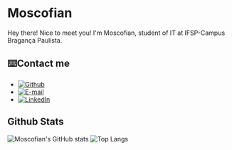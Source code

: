 # Moscofian
Hey there! Nice to meet you! 
I'm Moscofian, student of IT at IFSP-Campus Bragança Paulista.
## ⌨️Contact me
- [![Github](https://img.shields.io/badge/-My%20Github%20Profile-FFF?style=for-the-badge)](https://github.com/Moscofian)
- [![E-mail](https://img.shields.io/badge/-Email-FFF?style=for-the-badge&logo=microsoft-outlook&logoColor=E94D5F)](mailto:lucasmoscofiangimenez@gmail.com)
- [![LinkedIn](https://img.shields.io/badge/-LinkedIn-FFF?style=for-the-badge&logo=linkedin&logoColor=30A3DC)](https://www.linkedin.com/in/lucas-moscofian-gimenez-18b355247/)
## Github Stats
![Moscofian's GitHub stats](https://github-readme-stats.vercel.app/api?username=Moscofian&show_icons=true&hide_title=true&theme=tokyonight)
![Top Langs](https://github-readme-stats-git-masterrstaa-rickstaa.vercel.app/api/top-langs/?username=Moscofian&layout=compact&bg_color=000&border_color=30A3DC&title_color=E94D5F&text_color=FFF)
